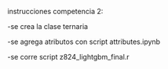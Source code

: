 instrucciones competencia 2:

-se crea la clase ternaria

-se agrega atributos con script attributes.ipynb

-se corre script z824_lightgbm_final.r
